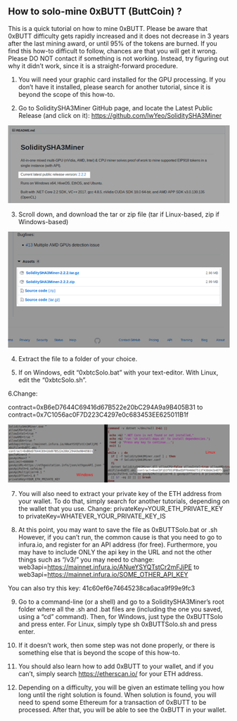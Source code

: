 ## How to solo-mine 0xBUTT (ButtCoin) ?

This is a quick tutorial on how to mine 0xBUTT. Please be aware that 0xBUTT difficulty gets rapidly increased and it does not decrease in 3 years after the last mining award, or until 95% of the tokens are burned. If you find this how-to difficult to follow, chances are that you will get it wrong. Please DO NOT contact if something is not working. Instead, try figuring out why it didn’t work, since it is a straight-forward procedure.

1. You will need your graphic card installed for the GPU processing. If you don’t have it installed, please search for another tutorial, since it is beyond the scope of this how-to.

2. Go to SoliditySHA3Miner GitHub page, and locate the Latest Public Release (and click on it):
https://github.com/lwYeo/SoliditySHA3Miner

![Alt text](https://raw.githubusercontent.com/butttcoin/tutorials/master/mining/solo/1.png?raw=true "SoliditySha3Miner")


3. Scroll down, and download the tar or zip file (tar if Linux-based, zip if Windows-based)

![Alt text](https://raw.githubusercontent.com/butttcoin/tutorials/master/mining/solo/2.png?raw=true "SoliditySha3Miner")


4. Extract the file to a folder of your choice.

5. If on Windows, edit “0xbtcSolo.bat” with your text-editor. With Linux, edit the “0xbtcSolo.sh”.

6.Change:

contract=0xB6eD7644C69416d67B522e20bC294A9a9B405B31
to
contract=0x7C1056ac0F7D223C4297e0c683453EE625011B1f

![Alt text](https://raw.githubusercontent.com/butttcoin/tutorials/master/mining/solo/3.png?raw=true "Config") 



7. You will also need to extract your private key of the ETH address from your wallet. To do that, simply search for another tutorials, depending on the wallet that you use.
Change:
privateKey=YOUR_ETH_PRIVATE_KEY
to
privateKey=WHATEVER_YOUR_PRIVATE_KEY_IS

8. At this point, you may want to save the file as 0xBUTTSolo.bat or .sh  However, if you can’t run, the common cause is that you need to go to infura.io, and register for an API address (for free). Furthermore, you may have to include ONLY the api key in the URL and not the other things such as “/v3/” you may need to change:
web3api=https://mainnet.infura.io/ANueYSYQTstCr2mFJjPE
to
web3api=https://mainnet.infura.io/SOME_OTHER_API_KEY

You can also try this key: 41c60ef6e74645238ca6aca9f99e9fc3 

9. Go to a command-line (or a shell) and go to a SoliditySHA3Miner’s root folder where all the .sh and .bat files are (including the one you saved, using a “cd” command). Then, for Windows, just type the 0xBUTTSolo and press enter. For Linux, simply type sh 0xBUTTSolo.sh and press enter.

10. If it doesn’t work, then some step was not done properly, or there is something else that is beyond the scope of this how-to.

11. You should also learn how to add 0xBUTT to your wallet, and if you can’t, simply search https://etherscan.io/  for your ETH address.

12. Depending on a difficulty, you will be given an estimate telling you how long until the right solution is found.  When solution is found, you will need to spend some Ethereum for a transaction of 0xBUTT to be processed. After that, you will be able to see the 0xBUTT in your wallet.

